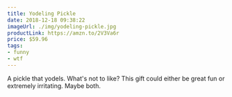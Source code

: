 ```yaml
---
title: Yodeling Pickle
date: 2018-12-18 09:38:22
imageUrl: ./img/yodeling-pickle.jpg
productLink: https://amzn.to/2V3Va6r
price: $59.96
tags:
- funny
- wtf
---
```


A pickle that yodels. What's not to like? This gift could either be great fun or extremely irritating. Maybe both.
